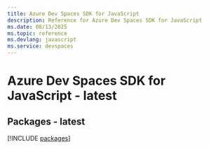 ```yaml
---
title: Azure Dev Spaces SDK for JavaScript
description: Reference for Azure Dev Spaces SDK for JavaScript
ms.date: 08/13/2025
ms.topic: reference
ms.devlang: javascript
ms.service: devspaces
---
```

# Azure Dev Spaces SDK for JavaScript - latest
## Packages - latest
[!INCLUDE [packages](dev-spaces-index.md)]